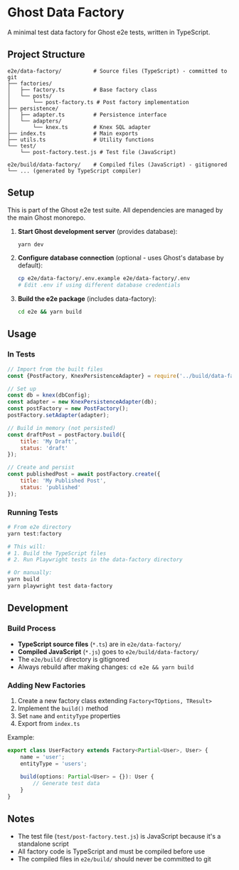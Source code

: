 # Ghost Data Factory

A minimal test data factory for Ghost e2e tests, written in TypeScript.

## Project Structure

```
e2e/data-factory/          # Source files (TypeScript) - committed to git
├── factories/
│   ├── factory.ts         # Base factory class
│   └── posts/
│       └── post-factory.ts # Post factory implementation
├── persistence/
│   ├── adapter.ts         # Persistence interface
│   └── adapters/
│       └── knex.ts        # Knex SQL adapter
├── index.ts               # Main exports
├── utils.ts               # Utility functions
└── test/
    └── post-factory.test.js # Test file (JavaScript)

e2e/build/data-factory/    # Compiled files (JavaScript) - gitignored
└── ... (generated by TypeScript compiler)
```

## Setup

This is part of the Ghost e2e test suite. All dependencies are managed by the main Ghost monorepo.

1. **Start Ghost development server** (provides database):
   ```bash
   yarn dev
   ```

2. **Configure database connection** (optional - uses Ghost's database by default):
   ```bash
   cp e2e/data-factory/.env.example e2e/data-factory/.env
   # Edit .env if using different database credentials
   ```

3. **Build the e2e package** (includes data-factory):
   ```bash
   cd e2e && yarn build
   ```

## Usage

### In Tests

```javascript
// Import from the built files
const {PostFactory, KnexPersistenceAdapter} = require('../build/data-factory');

// Set up
const db = knex(dbConfig);
const adapter = new KnexPersistenceAdapter(db);
const postFactory = new PostFactory();
postFactory.setAdapter(adapter);

// Build in memory (not persisted)
const draftPost = postFactory.build({
    title: 'My Draft',
    status: 'draft'
});

// Create and persist
const publishedPost = await postFactory.create({
    title: 'My Published Post',
    status: 'published'
});
```

### Running Tests

```bash
# From e2e directory
yarn test:factory

# This will:
# 1. Build the TypeScript files
# 2. Run Playwright tests in the data-factory directory

# Or manually:
yarn build
yarn playwright test data-factory
```

## Development

### Build Process

- **TypeScript source files** (`*.ts`) are in `e2e/data-factory/`
- **Compiled JavaScript** (`*.js`) goes to `e2e/build/data-factory/`
- The `e2e/build/` directory is gitignored
- Always rebuild after making changes: `cd e2e && yarn build`

### Adding New Factories

1. Create a new factory class extending `Factory<TOptions, TResult>`
2. Implement the `build()` method
3. Set `name` and `entityType` properties
4. Export from `index.ts`

Example:
```typescript
export class UserFactory extends Factory<Partial<User>, User> {
    name = 'user';
    entityType = 'users';
    
    build(options: Partial<User> = {}): User {
        // Generate test data
    }
}
```

## Notes

- The test file (`test/post-factory.test.js`) is JavaScript because it's a standalone script
- All factory code is TypeScript and must be compiled before use
- The compiled files in `e2e/build/` should never be committed to git